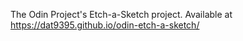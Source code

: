 The Odin Project's Etch-a-Sketch project.
Available at https://dat9395.github.io/odin-etch-a-sketch/